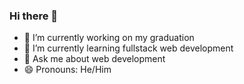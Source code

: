### Hi there 👋




- 🔭 I’m currently working on my graduation
- 🌱 I’m currently learning fullstack web development
- 💬 Ask me about web development
- 😄 Pronouns: He/Him

